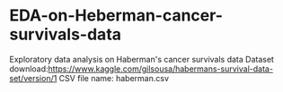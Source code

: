 # EDA-on-Heberman-cancer-survivals-data
Exploratory data analysis on Haberman's cancer survivals data
Dataset download:https://www.kaggle.com/gilsousa/habermans-survival-data-set/version/1
CSV file name: haberman.csv
